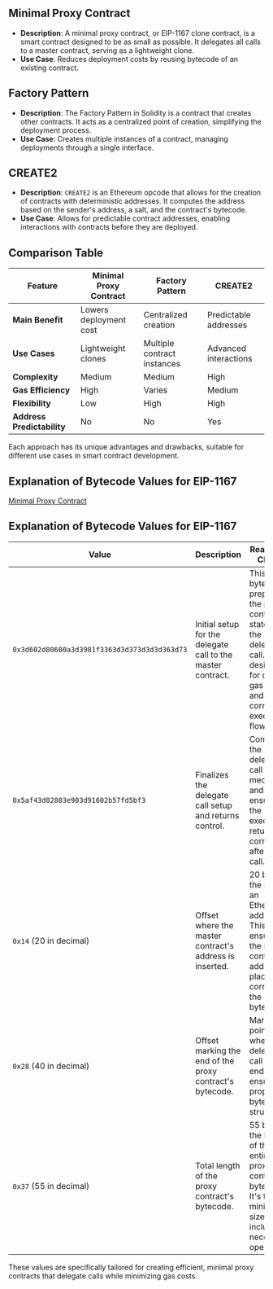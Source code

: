 ## Minimal Proxy Contract
- **Description**: A minimal proxy contract, or EIP-1167 clone contract, is a smart contract designed to be as small as possible. It delegates all calls to a master contract, serving as a lightweight clone.
- **Use Case**: Reduces deployment costs by reusing bytecode of an existing contract.

## Factory Pattern
- **Description**: The Factory Pattern in Solidity is a contract that creates other contracts. It acts as a centralized point of creation, simplifying the deployment process.
- **Use Case**: Creates multiple instances of a contract, managing deployments through a single interface.

## CREATE2
- **Description**: `CREATE2` is an Ethereum opcode that allows for the creation of contracts with deterministic addresses. It computes the address based on the sender's address, a salt, and the contract's bytecode.
- **Use Case**: Allows for predictable contract addresses, enabling interactions with contracts before they are deployed.

## Comparison Table

| Feature              | Minimal Proxy Contract | Factory Pattern | CREATE2 |
|----------------------|------------------------|-----------------|---------|
| **Main Benefit**     | Lowers deployment cost | Centralized creation | Predictable addresses |
| **Use Cases**        | Lightweight clones    | Multiple contract instances | Advanced interactions |
| **Complexity**       | Medium                 | Medium          | High    |
| **Gas Efficiency**   | High                   | Varies          | Medium  |
| **Flexibility**      | Low                    | High            | High    |
| **Address Predictability** | No               | No              | Yes     |

Each approach has its unique advantages and drawbacks, suitable for different use cases in smart contract development.


## Explanation of Bytecode Values for EIP-1167

[Minimal Proxy Contract](https://eips.ethereum.org/EIPS/eip-1167)

## Explanation of Bytecode Values for EIP-1167

| Value          | Description                                                  | Reason for Choice |
|----------------|--------------------------------------------------------------|-------------------|
| `0x3d602d80600a3d3981f3363d3d373d3d3d363d73` | Initial setup for the delegate call to the master contract. | This bytecode prepares the proxy contract's state for the delegate call. It's designed for optimal gas usage and correct execution flow. |
| `0x5af43d82803e903d91602b57fd5bf3` | Finalizes the delegate call setup and returns control.      | Completes the delegate call mechanism and ensures the execution returns correctly after the call. |
| `0x14` (20 in decimal) | Offset where the master contract's address is inserted.      | 20 bytes is the size of an Ethereum address. This offset ensures the master contract's address is placed correctly in the bytecode. |
| `0x28` (40 in decimal) | Offset marking the end of the proxy contract's bytecode.     | Marks the point where the delegate call code ends, ensuring proper bytecode structure. |
| `0x37` (55 in decimal) | Total length of the proxy contract's bytecode.              | 55 bytes is the length of the entire proxy contract bytecode. It's the minimal size to include necessary operations. |

These values are specifically tailored for creating efficient, minimal proxy contracts that delegate calls while minimizing gas costs.
